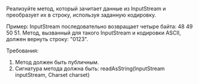 Реализуйте метод, который зачитает данные из InputStream и преобразует их в строку, используя заданную кодировку.

Пример:
InputStream последовательно возвращает четыре байта: 48 49 50 51.
Метод, вызванный для такого InputStream и кодировки ASCII, должен вернуть строку: "0123".

Требования:
1. Метод должен быть публичным.
2. Сигнатура метода должна быть: readAsString(InputStream inputStream, Charset charset)

